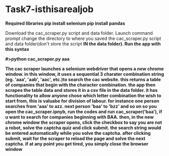 # Task7-isthisarealjob

****Required libraries
  pip install selenium
  pip install pandas****
 
Download the cac_scraper.py script and data folder.
Launch command prompt change the directory to where you saved the cac_scraper.py script and data folder(don't store the script <b>IN<b/> the data folder). Run the app with this syntax

#>python cac_scraper.py aaa

The cac scraper launches a selenium webdriver that opens a new chrome window. in this window, it uses a sequential 3 charater combination string (eg. 'aaa', 'aab', 'aac', etc.)to search the cac website. this returns a table of companies that begin with the character combination. the app then scrapes the table data and stores it in a csv file in the data folder.
it has functionality to allow anyone chose which letter combination the wish to start from, this is valuabe for division of labour. for instance one person searches from 'aaa' to azz. next person 'baa' to 'bzz' and so on
so you open the cac_scraper.ipnyb, run the codes and run cac_scraper('baa'), if u want to search for companies beginning with BAA. then, in the new chrome window the scraper opens, click the checkbox to say you are not a robot, solve the captcha quiz and click submit. the search string would be entered automatically while you solve the captcha. after clicking submit, wait for the scraper to reload the page and solve the next captcha. if at any point you get tired, you simply close the browser window

